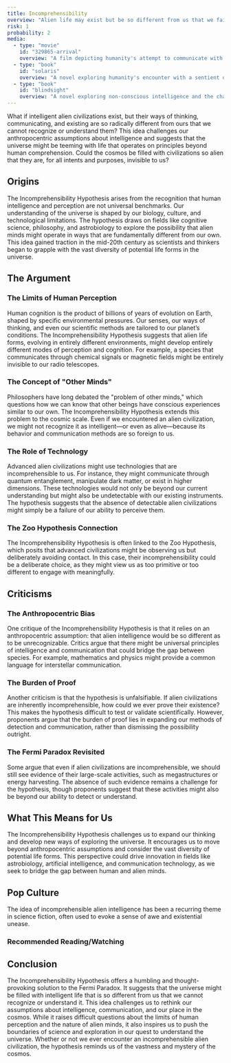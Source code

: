 ```yaml
---
title: Incomprehensibility
overview: "Alien life may exist but be so different from us that we fail to recognize or interpret its signals."
risk: 1
probability: 2
media:
  - type: "movie"
    id: "329865-arrival"
    overview: "A film depicting humanity's attempt to communicate with aliens with a radically different perception of time and language."
  - type: "book"
    id: "solaris"
    overview: "A novel exploring humanity's encounter with a sentient ocean."
  - type: "book"
    id: "blindsight"
    overview: "A novel exploring non-conscious intelligence and the challenges of communicating with beings that think differently."
---
```


<script>
  import MediaGrid from "$lib/components/media/media-grid.svelte";
  let { media } = $props();
</script>

What if intelligent alien civilizations exist, but their ways of thinking, communicating, and existing are so radically different from ours that we cannot recognize or understand them? This idea challenges our anthropocentric assumptions about intelligence and suggests that the universe might be teeming with life that operates on principles beyond human comprehension. Could the cosmos be filled with civilizations so alien that they are, for all intents and purposes, invisible to us?

## Origins

The Incomprehensibility Hypothesis arises from the recognition that human intelligence and perception are not universal benchmarks. Our understanding of the universe is shaped by our biology, culture, and technological limitations. The hypothesis draws on fields like cognitive science, philosophy, and astrobiology to explore the possibility that alien minds might operate in ways that are fundamentally different from our own. This idea gained traction in the mid-20th century as scientists and thinkers began to grapple with the vast diversity of potential life forms in the universe.

## The Argument

### The Limits of Human Perception

Human cognition is the product of billions of years of evolution on Earth, shaped by specific environmental pressures. Our senses, our ways of thinking, and even our scientific methods are tailored to our planet’s conditions. The Incomprehensibility Hypothesis suggests that alien life forms, evolving in entirely different environments, might develop entirely different modes of perception and cognition. For example, a species that communicates through chemical signals or magnetic fields might be entirely invisible to our radio telescopes.

### The Concept of "Other Minds"

Philosophers have long debated the "problem of other minds," which questions how we can know that other beings have conscious experiences similar to our own. The Incomprehensibility Hypothesis extends this problem to the cosmic scale. Even if we encountered an alien civilization, we might not recognize it as intelligent—or even as alive—because its behavior and communication methods are so foreign to us.

### The Role of Technology

Advanced alien civilizations might use technologies that are incomprehensible to us. For instance, they might communicate through quantum entanglement, manipulate dark matter, or exist in higher dimensions. These technologies would not only be beyond our current understanding but might also be undetectable with our existing instruments. The hypothesis suggests that the absence of detectable alien civilizations might simply be a failure of our ability to perceive them.

### The Zoo Hypothesis Connection

The Incomprehensibility Hypothesis is often linked to the Zoo Hypothesis, which posits that advanced civilizations might be observing us but deliberately avoiding contact. In this case, their incomprehensibility could be a deliberate choice, as they might view us as too primitive or too different to engage with meaningfully.

## Criticisms

### The Anthropocentric Bias

One critique of the Incomprehensibility Hypothesis is that it relies on an anthropocentric assumption: that alien intelligence would be so different as to be unrecognizable. Critics argue that there might be universal principles of intelligence and communication that could bridge the gap between species. For example, mathematics and physics might provide a common language for interstellar communication.

### The Burden of Proof

Another criticism is that the hypothesis is unfalsifiable. If alien civilizations are inherently incomprehensible, how could we ever prove their existence? This makes the hypothesis difficult to test or validate scientifically. However, proponents argue that the burden of proof lies in expanding our methods of detection and communication, rather than dismissing the possibility outright.

### The Fermi Paradox Revisited

Some argue that even if alien civilizations are incomprehensible, we should still see evidence of their large-scale activities, such as megastructures or energy harvesting. The absence of such evidence remains a challenge for the hypothesis, though proponents suggest that these activities might also be beyond our ability to detect or understand.

## What This Means for Us

The Incomprehensibility Hypothesis challenges us to expand our thinking and develop new ways of exploring the universe. It encourages us to move beyond anthropocentric assumptions and consider the vast diversity of potential life forms. This perspective could drive innovation in fields like astrobiology, artificial intelligence, and communication technology, as we seek to bridge the gap between human and alien minds.

## Pop Culture

The idea of incomprehensible alien intelligence has been a recurring theme in science fiction, often used to evoke a sense of awe and existential unease.

### Recommended Reading/Watching

<MediaGrid media={media} />

## Conclusion

The Incomprehensibility Hypothesis offers a humbling and thought-provoking solution to the Fermi Paradox. It suggests that the universe might be filled with intelligent life that is so different from us that we cannot recognize or understand it. This idea challenges us to rethink our assumptions about intelligence, communication, and our place in the cosmos. While it raises difficult questions about the limits of human perception and the nature of alien minds, it also inspires us to push the boundaries of science and exploration in our quest to understand the universe. Whether or not we ever encounter an incomprehensible alien civilization, the hypothesis reminds us of the vastness and mystery of the cosmos.
